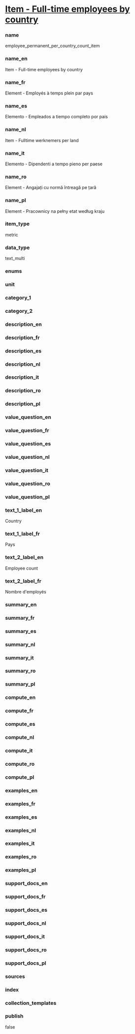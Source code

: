# [Item - Full-time employees by country](#employee_permanent_per_country_count_item)

### name

employee_permanent_per_country_count_item

### name_en

Item - Full-time employees by country

### name_fr

Element - Employés à temps plein par pays

### name_es

Elemento - Empleados a tiempo completo por país

### name_nl

Item - Fulltime werknemers per land

### name_it

Elemento - Dipendenti a tempo pieno per paese

### name_ro

Element - Angajați cu normă întreagă pe țară

### name_pl

Element - Pracownicy na pełny etat według kraju

### item_type

metric

### data_type

text_multi

### enums


### unit


### category_1


### category_2


### description_en

### description_fr

### description_es

### description_nl

### description_it

### description_ro

### description_pl



### value_question_en

### value_question_fr

### value_question_es

### value_question_nl

### value_question_it

### value_question_ro

### value_question_pl


### text_1_label_en

Country

### text_1_label_fr

Pays

### text_2_label_en

Employee count

### text_2_label_fr

Nombre d'employés


### summary_en

### summary_fr

### summary_es

### summary_nl

### summary_it

### summary_ro

### summary_pl


### compute_en

### compute_fr

### compute_es

### compute_nl

### compute_it

### compute_ro

### compute_pl


### examples_en

### examples_fr

### examples_es

### examples_nl

### examples_it

### examples_ro

### examples_pl


### support_docs_en

### support_docs_fr

### support_docs_es

### support_docs_nl

### support_docs_it

### support_docs_ro

### support_docs_pl


### sources

    
### index


### collection_templates


### publish

false
